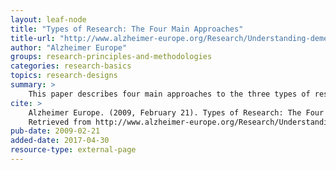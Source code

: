 ```yaml
---
layout: leaf-node
title: "Types of Research: The Four Main Approaches"
title-url: "http://www.alzheimer-europe.org/Research/Understanding-dementia-research/Types-of-research/The-four-main-approaches"
author: "Alzheimer Europe"
groups: research-principles-and-methodologies
categories: research-basics
topics: research-designs
summary: >
    This paper describes four main approaches to the three types of research.
cite: >
    Alzheimer Europe. (2009, February 21). Types of Research: The Four Main Approaches.
    Retrieved from http://www.alzheimer-europe.org/Research/Understanding-dementia-research/Types-of-research/The-four-main-approaches
pub-date: 2009-02-21
added-date: 2017-04-30
resource-type: external-page
---
```

